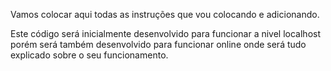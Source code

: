 Vamos colocar aqui todas as instruções que vou colocando e adicionando.

Este código será inicialmente desenvolvido para funcionar a nivel localhost porém será também desenvolvido para funcionar online onde será tudo explicado sobre o seu funcionamento.